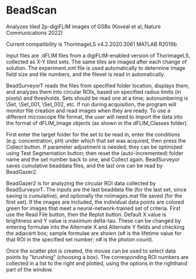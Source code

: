 # BeadScan
Analyzes tiled 2p-digiFLIM images of GSBs (Koveal et al, Nature Communications 2022)

Current compatibility is 
   ThorimageLS v4.2.2020.3061
   MATLAB R2019b

Input files are .dFLIM files from a digiFLIM-enabled version of ThorimageLS, collected as X-Y tiled sets. The same tiles are imaged after each change of solution. The experiment.xml file is used automatically to determine image field size and tile numbers, and the fileset is read in automatically. 

BeadSurveyorT reads the files from specified folder location, displays them, and analyzes them into circular ROIs, based on specified radius limits (in pixels) and thresholds.  Sets should be read one at a time; autonumbering is \Set\, \Set_001\, \Set_002\, etc. If run during acquisition, the program will monitor file creation and read images when they are ready.  To use a different microscope file format, the user will need to import the data into the format of dFLIM_Image objects (as shown in the dFLIM_Classes folder).

First enter the target folder for the set to be read in, enter the conditions (e.g. concentration, pH) under which that set was acquired, then press the Collect button.  If parameter adjustment is needed, they can be optimized using Test Segmentation button; then reset the (auto-incremented) folder name and the set number back to one, and Collect again.  BeadSurveyor saves cumulative beaddata files, and the last one can be read by BeadGazer2.

BeadGazer2 is for analyzing the circular ROI data collected by BeadSurveyorT. The inputs are the last beaddata file (for the last set, since saving is cumulative), and optionally the roiimages.mat file saved (for the first set).  If the images are included, the individual data points are colored green for images that meet a neural-network-trained set of criteria.  First use the Read File button, then the Replot button.  Default X value is brightness and Y value is maximum delta-tau.  These can be changed by entering formulae into the Alternate X and Alternate Y fields and checking the adjacent box; sample formulae are shown (s# is the lifetime value for that ROI in the specified set number; n# is the photon count).

Once the scatter plot is created, the mouse can be used to select data points by "brushing" (choosing a box).  The corresponding ROI numbers are collected in a list to the right and plotted, using the options in the righthand part of the window.

